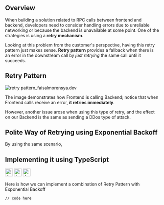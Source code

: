 ## Overview
When building a solution related to RPC calls between frontend and backend,
developers need to consider handling errors due to unreliable networking or because
the backend is unavailable at some point. One of the strategies is using a **retry mechanism**.

Looking at this problem from the customer's perspective, having this retry pattern just makes sense. 
**Retry pattern** provides a fallback when there is an error in the downstream call by _just retrying_ 
the same call until it succeeds.

## Retry Pattern
![retry pattern_faisalmorensya.dev](https://github.com/lloistborn/lloistborn.github.io/assets/4990180/7b1028ce-b9cf-4eed-937a-7ea2e8434ead)

The image demonstrates how Frontend is calling Backend; notice that when Frontend calls receive an error, **it retries immediately**. 

However, another issue arose when using this type of retry, and the effect on our Backend is the same as sending a DDos type of attack.

## Polite Way of Retrying using Exponential Backoff
By using the same scenario, 

## Implementing it using TypeScript
<div>
  <img src="https://github.com/lloistborn/lloistborn.github.io/assets/4990180/d0cf1250-bf8c-45bc-bf21-f548dde402a8" alt="drawing" width="25" height="25"/>
  <img src="https://github.com/lloistborn/lloistborn.github.io/assets/4990180/c238cd29-b0d4-4fa1-8945-15662edd13bf" alt="drawing" width="25" height="25"/>
  <img src="https://github.com/lloistborn/lloistborn.github.io/assets/4990180/edf7231d-2122-4871-821a-deeff2a32116" alt="drawing" width="25" height="25"/>
</div>


Here is how we can implement a combination of Retry Pattern with Exponential Backoff
```
// code here 
```
